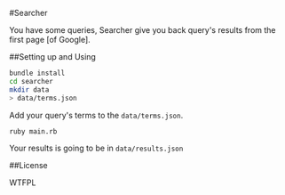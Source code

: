 #Searcher

You have some queries, Searcher give you back query's results from the first page [of Google].

##Setting up and Using

```bash
bundle install
cd searcher
mkdir data
> data/terms.json
```

Add your query's terms to the `data/terms.json`.

```
ruby main.rb
```

Your results is going to be in `data/results.json`

##License

WTFPL